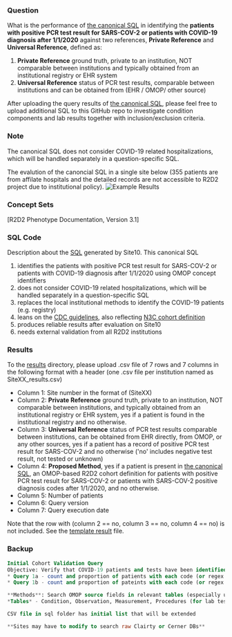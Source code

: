 ### Question
What is the performance of [the canonical SQL](sql/template_query.sql) in identifying the **patients with positive PCR test result for SARS-COV-2 or patients with COVID-19 diagnosis after 1/1/2020** against two references, **Private Reference** and **Universal Reference**, defined as:

1. **Private Reference** ground truth, private to an institution, NOT comparable between institutions and typically obtained from an institutional registry or EHR system 
2. **Universal Reference** status of PCR test results, comparable between institutions and can be obtained from (EHR / OMOP/ other source)

After uploading the query results of [the canonical SQL](sql/template_query.sql), please feel free to upload additional SQL to this GitHub repo to investigate condition components and lab results together with inclusion/exclusion criteria. 

### Note
The canonical SQL does not consider COVID-19 related hospitalizations, which will be handled separately in a question-specific SQL.

The evalution of the canoncial SQL in a single site below (355 patients are from affilate hospitals and the detailed records are not accessible to R2D2 project due to institutional policy).
![Example Results](results/example.png)


### Concept Sets
[R2D2 Phenotype Documentation, Version 3.1]


### SQL Code
Description about the [SQL](sql/template_query.sql) generated by Site10.
This canonical SQL

1. identifies the patients with positive PCR test result for SARS-COV-2 or patients with COVID-19 diagnosis after 1/1/2020 using OMOP concept identifiers
2. does not consider COVID-19 related hospitalizations, which will be handled separately in a question-specific SQL
3. replaces the local institutional methods to identify the COVID-19 patients (e.g. registry)
4. leans on the [CDC guidelines](https://www.cdc.gov/nchs/data/icd/COVID-19-guidelines-final.pdf), also reflecting [N3C cohort definition](https://github.com/National-COVID-Cohort-Collaborative/Phenotype_Data_Acquisition)
5. produces reliable results after evaluation on Site10
6. needs external validation from all R2D2 institutions


### Results
To the [results](results/) directory, please upload .csv file of 7 rows and 7 columns in the following format with a header (one .csv file per institution named as SiteXX_results.csv)
  * Column 1: Site number in the format of (SiteXX)
  * Column 2: **Private Reference** ground truth, private to an institution, NOT comparable between institutions, and typically obtained from an institutional registry or EHR system, yes if a patient is found in the institutional registry and no otherwise.
  * Column 3: **Universal Reference** status of PCR test results comparable between institutions, can be obtained from EHR directly, from OMOP, or any other sources, yes if a  patient has a record of positive PCR test result for SARS-COV-2 and no otherwise ('no' includes negative test result, not tested or unknown)
  * Column 4: **Proposed Method**, yes if a patient is present in [the canonical SQL](sql/template_query.sql), an OMOP-based R2D2 cohort definition for patients with positive PCR test result for SARS-COV-2 or patients with SARS-COV-2 positive diagnosis codes after 1/1/2020, and no otherwise.
  * Column 5: Number of patients
  * Column 6: Query version
  * Column 7: Query execution date 

Note that the row with (column 2 == no, column 3 == no, column 4 == no) is not included.
See the [template result](results/template_results.csv) file.


### Backup
```sql
Initial Cohort Validation Query
Objective: Verify that COVID-19 patients and tests have been identified in source data (100% of patients that are in OMOP)
* Query 1a - count and proportion of patients with each code (or regex match) among confirmed COVID-19 patients
* Query 1b - count and proportion of pateints with each code (or regex match) among non-COVID-19 patients

**Methods**: Search OMOP source fields in relevant tables (especially unmapped codes)
*Tables* - Condition, Observation, Measurement, Procedures (for lab test orders)

CSV file in sql folder has initial list that will be extended

**Sites may have to modify to search raw Clairty or Cerner DBs**
```
